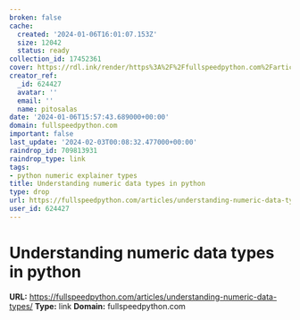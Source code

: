 ```yaml
---
broken: false
cache:
  created: '2024-01-06T16:01:07.153Z'
  size: 12042
  status: ready
collection_id: 17452361
cover: https://rdl.ink/render/https%3A%2F%2Ffullspeedpython.com%2Farticles%2Funderstanding-numeric-data-types%2F
creator_ref:
  _id: 624427
  avatar: ''
  email: ''
  name: pitosalas
date: '2024-01-06T15:57:43.689000+00:00'
domain: fullspeedpython.com
important: false
last_update: '2024-02-03T00:08:32.477000+00:00'
raindrop_id: 709813931
raindrop_type: link
tags:
- python numeric explainer types
title: Understanding numeric data types in python
type: drop
url: https://fullspeedpython.com/articles/understanding-numeric-data-types/
user_id: 624427
---
```


# Understanding numeric data types in python

**URL:** https://fullspeedpython.com/articles/understanding-numeric-data-types/
**Type:** link
**Domain:** fullspeedpython.com
